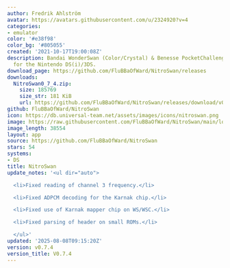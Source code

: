 ```yaml
---
author: Fredrik Ahlström
avatar: https://avatars.githubusercontent.com/u/2324920?v=4
categories:
- emulator
color: '#e38f98'
color_bg: '#805055'
created: '2021-10-17T19:00:08Z'
description: Bandai WonderSwan (Color/Crystal) & Benesse PocketChallenge V2 emulator
  for the Nintendo DS(i)/3DS.
download_page: https://github.com/FluBBaOfWard/NitroSwan/releases
downloads:
  NitroSwan0_7_4.zip:
    size: 185769
    size_str: 181 KiB
    url: https://github.com/FluBBaOfWard/NitroSwan/releases/download/v0.7.4/NitroSwan0_7_4.zip
github: FluBBaOfWard/NitroSwan
icon: https://db.universal-team.net/assets/images/icons/nitroswan.png
image: https://raw.githubusercontent.com/FluBBaOfWard/NitroSwan/main/logo.png
image_length: 38554
layout: app
source: https://github.com/FluBBaOfWard/NitroSwan
stars: 54
systems:
- DS
title: NitroSwan
update_notes: '<ul dir="auto">

  <li>Fixed reading of channel 3 frequency.</li>

  <li>Fixed ADPCM decoding for the Karnak chip.</li>

  <li>Fixed use of Karnak mapper chip on WS/WSC.</li>

  <li>Fixed parsing of header on small ROMs.</li>

  </ul>'
updated: '2025-08-08T09:15:20Z'
version: v0.7.4
version_title: V0.7.4
---
```

